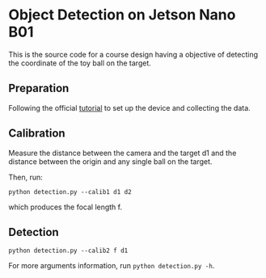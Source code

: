 # Object Detection on Jetson Nano B01

This is the source code for a course design having a objective of detecting the coordinate of the toy ball on the target.

## Preparation

Following the official [tutorial](https://github.com/dusty-nv/jetson-inference) to set up the device and collecting the data.

## Calibration

Measure the distance between the camera and the target d1 and the distance between the origin and any single ball on the target.

Then, run:

```
python detection.py --calib1 d1 d2
```
which produces the focal length f.

## Detection

```
python detection.py --calib2 f d1
```

For more arguments information, run `python detection.py -h`.
